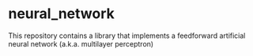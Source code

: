 # neural_network

This repository contains a library that implements a feedforward artificial neural network (a.k.a. multilayer perceptron)
